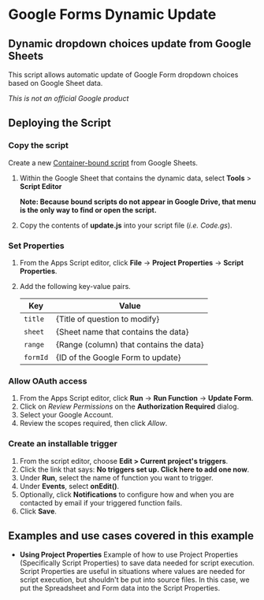 # Google Forms Dynamic Update

## Dynamic dropdown choices update from Google Sheets

This script allows automatic update of Google Form dropdown choices based on Google Sheet data.

_This is not an official Google product_

## Deploying the Script

### Copy the script

Create a new [Container-bound script](https://developers.google.com/apps-script/guides/bound) from Google Sheets.

1.  Within the Google Sheet that contains the dynamic data, select **Tools** > **Script Editor**

    **Note: Because bound scripts do not appear in Google Drive, that menu is the only way to find or open the script.**

1.  Copy the contents of **update.js** into your script file (_i.e. Code.gs_).

### Set Properties

1.  From the Apps Script editor, click **File** ->
    **Project Properties** -> **Script Properties**.

1.  Add the following key-value pairs.

    | Key      | Value                                   |
    | -------- | --------------------------------------- |
    | `title`  | {Title of question to modify}           |
    | `sheet`  | {Sheet name that contains the data}     |
    | `range`  | {Range (column) that contains the data} |
    | `formId` | {ID of the Google Form to update}       |

### Allow OAuth access

1.  From the Apps Script editor, click **Run** ->
    **Run Function** -> **Update Form**.
1.  Click on _Review Permissions_ on the **Authorization Required** dialog.
1.  Select your Google Account.
1.  Review the scopes required, then click _Allow_.

### Create an installable trigger

1. From the script editor, choose **Edit > Current project's triggers**.
1. Click the link that says: **No triggers set up. Click here to add one now**.
1. Under **Run**, select the name of function you want to trigger.
1. Under **Events**, select **onEdit()**.
1. Optionally, click **Notifications** to configure how and when you are contacted by email if your triggered function fails.
1. Click **Save**.

## Examples and use cases covered in this example

- **Using Project Properties** Example of how to use Project Properties
  (Specifically Script Properties) to save data needed for script execution.
  Script Properties are useful in situations where values are needed for
  script execution, but shouldn't be put into source files. In this case, we
  put the Spreadsheet and Form data into the Script Properties.
